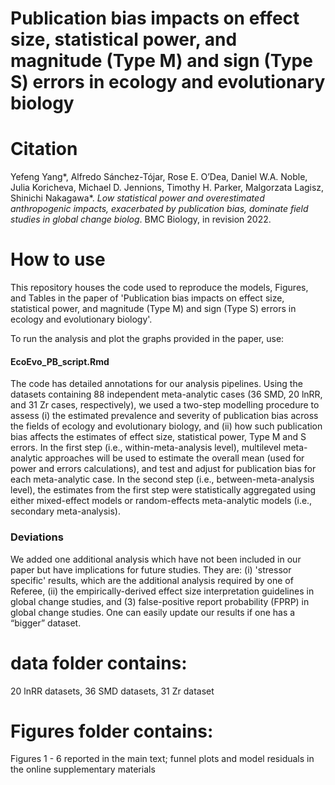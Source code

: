 # Publication bias impacts on effect size, statistical power, and magnitude  (Type M) and sign (Type S) errors in ecology and evolutionary biology

# Citation
Yefeng Yang*, Alfredo Sánchez-Tójar, Rose E. O’Dea, Daniel W.A. Noble, Julia Koricheva, Michael D. Jennions, Timothy H. Parker, Malgorzata Lagisz, Shinichi Nakagawa*. *Low statistical power and overestimated anthropogenic impacts, exacerbated by publication bias, dominate field studies in global change biolog*. BMC Biology, in revision 2022.

# How to use
This repository houses the code used to reproduce the models, Figures, and Tables in the paper of 'Publication bias impacts on effect size, statistical power, and magnitude  (Type M) and sign (Type S) errors in ecology and evolutionary biology'.

To run the analysis and plot the graphs provided in the paper, use: 
#### EcoEvo_PB_script.Rmd

The code has detailed annotations for our analysis pipelines. Using the datasets containing 88 independent meta-analytic cases (36 SMD, 20 lnRR, and 31 Zr cases, respectively), we used a two-step modelling procedure to assess (i) the estimated prevalence and severity of publication bias across the fields of ecology and evolutionary biology, and (ii) how such publication bias affects the estimates of effect size, statistical power, Type M and S errors. In the first step (i.e., within-meta-analysis level), multilevel meta-analytic approaches will be used to estimate the overall mean (used for power and errors calculations), and test and adjust for publication bias for each meta-analytic case. In the second step (i.e., between-meta-analysis level), the estimates from the first step were statistically aggregated using either mixed-effect models or random-effects meta-analytic models (i.e., secondary meta-analysis). 

### Deviations
We added one additional analysis which have not been included in our paper but have implications for future studies. They are: (i) 'stressor specific' results, which are the additional analysis required by one of Referee, (ii) the empirically-derived effect size interpretation guidelines in global change studies, and (3) false-positive report probability (FPRP) in global change studies. One can easily update our results if one has a “bigger” dataset. 

# data folder contains:
20 lnRR datasets, 36 SMD datasets, 31 Zr dataset

# Figures folder contains:
Figures 1 - 6  reported in the main text; funnel plots and model residuals in the online supplementary materials
